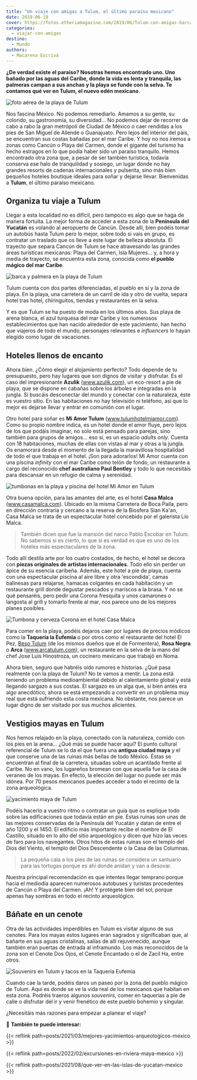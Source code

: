 ```yaml
---
title: "Un viaje con amigas a Tulum, el último paraíso mexicano"
date: 2019-06-19
cover: https://fotos.etheriamagazine.com/2019/06/Tulum-con-amigas-barca.jpg
categories: 
  - viajar-con-amigas
destino: 
  - Mundo
authors: 
  - Macarena Escrivá
---
```


**¿De verdad existe el paraíso? Nosotras hemos encontrado uno. Uno bañado por las aguas 
del Caribe, donde la vida es lenta y tranquila, las palmeras campan a sus anchas y la 
playa se funde con la selva. Te contamos qué ver en Tulum, el nuevo edén mexicano**. 

![foto aérea de la playa de Tulum](https://fotos.etheriamagazine.com/2019/06/Tulum-con-amigas-playa-mar.jpg "Costa de Tulum.")

Nos fascina México. No podemos remediarlo. Amamos a su gente, su colorido, su 
gastronomía, su diversidad... No podemos dejar de recorrer de cabo a rabo la gran 
metrópoli de Ciudad de México o caer rendidas a los pies de San Miguel de Allende o 
Guanajuato. Pero lejos del interior del país, se encuentran sus costas bañadas por el 
mar Caribe. Y hoy no nos iremos a zonas como Cancún o Playa del Carmen, donde el gigante 
del turismo ha hecho estragos en lo que podía haber sido un paraíso tranquilo. Hemos 
encontrado otra zona que, a pesar de ser también turística, todavía conserva ese halo de 
tranquilidad y sosiego, un lugar donde no hay grandes resorts de cadenas internacionales 
y pulserita, sino más bien pequeños hoteles boutique ideales para soñar y dejarse 
llevar. Bienvenidas a **Tulum**, el último paraíso mexicano. 

## Organiza tu viaje a Tulum

Llegar a esta localidad no es difícil, pero tampoco es algo que se haga de manera 
fortuita. La mejor forma de acceder a esta zona de la **Península del Yucatán** es 
volando al aeropuerto de Cancún. Desde allí, bien podéis tomar un autobús hasta Tulum 
pero lo mejor, sobre todo si vais en grupo, es contratar un traslado que os lleve a este 
lugar de belleza absoluta. El trayecto que separa Cancún de Tulum se hace atravesando 
las grandes áreas turísticas mexicanas: Playa del Carmen, Isla Mujeres... y, a hora y 
media de trayecto, se encuentra esta zona, conocida como **el pueblo mágico del mar 
Caribe**. 

![barca y palmera en la playa de Tulum](https://fotos.etheriamagazine.com/2019/06/Tulum-con-amigas-barca.jpg "Playa de Tulum. © Joanna Szumska")

Tulum cuenta con dos partes diferenciadas, el pueblo en sí y la zona de playa. En la 
playa, una carretera de un carril de ida y otro de vuelta, separa hotel tras hotel, 
chiringuitos, tiendas y restaurantes en la selva. 

Y es que Tulum se ha puesto de moda en los últimos años. Sus playa de arena blanca, el 
azul turquesa del mar Caribe y los numerosos establecimientos que han nacido alrededor 
de este yacimiento, han hecho que viajeros de todo el mundo, personajes relevantes e 
_influencers_ lo hayan elegido como lugar de vacaciones. 

## Hoteles llenos de encanto

Ahora bien. ¿Cómo elegir el alojamiento perfecto? Todo depende de tu presupuesto, pero 
hay lugares que son dignos de visitar y disfrutar. Es el caso del impresionante 
**Azulik** (www.azulik.com), un eco-resort a pie de playa, que se dispone en cabañas 
sobre los árboles e integradas en la jungla. Si buscáis desconectar del mundo y conectar 
con la naturaleza, éste es vuestro sitio. En las habitaciones no hay televisión ni 
teléfono, así que lo mejor es dejarse llevar y entrar en comunión con el lugar. 

Otro hotel para soñar es **Mi Amor Tulum** (www.tulumhotelmiamor.com). Como su propio 
nombre indica, es un hotel donde el amor fluye, pero lejos de los que podáis imaginar, 
no solo está pensado para parejas, sino también para grupos de amigos... eso sí, es un 
espacio _adults only_. Cuenta con 18 habitaciones, muchas de ellas con vistas al mar y 
otras a la jungla. Os enamorará desde el momento de la llegada la maravillosa 
hospitalidad de todo el que trabaja en el hotel. ¡Son para adorarlos! Mi Amor cuenta con 
una piscina _infinity_ con el mar Caribe como telón de fondo, un restaurante a cargo del 
reconocido **chef australiano Paul Bentley** y todo lo que necesitáis para descansar en 
un refugio de calma y serenidad. 

![tumbonas en la playa y piscina del hotel Mi Amor en Tulum](https://fotos.etheriamagazine.com/2019/06/Tulum-con-amigas-mi-amor.jpg "Hotel Mi Amor Tulum: tumbonas en la playa y piscina. © Macarena Escrivá")

Otra buena opción, para las amantes del arte, es el hotel **Casa Malca** 
(www.casamalca.com). Ubicado en la misma Carretera de Boca Paila, pero en dirección 
contraria y cercano a la reserva de la Biosfera Sian Ka'an, Casa Malca se trata de un 
espectacular hotel concebido por el galerista Lío Malca. 

> También dicen que fue la mansión del narco Pablo Escobar en Tulum. No sabemos si es 
> cierto, lo que sí es verdad es que es uno de los hoteles más espectaculares de la zona. 

Todo allí destila arte por los cuatro costados, de hecho, el hotel se decora con 
**piezas originales de artistas internacionales**. Todo ello sin perder un ápice de su 
esencia caribeña. Además, este hotel a pie de playa, cuenta con una espectacular piscina 
al aire libre y otra 'escondida', camas balinesas para relajarse, hamacas colgantes en 
cada habitación y un restaurante grill donde degustar pescados y mariscos a la brasa. Y 
no se qué pensaréis, pero pedir una Corona fresquita y unos camarones o langosta al 
grill y tomarlo frente al mar, nos parece uno de los mejores planes posibles. 

![Tumbona y cerveza Corona en el hotel Casa Malca](https://fotos.etheriamagazine.com/2019/06/Tulum-con-amigas-casa-malca.jpg "Hotel Casa Malca: tumbonas en la playa y Corona fresquita. © Macarena Escrivá")

Para comer en la playa, podéis dejaros caer por lugares de precios módicos como la 
**Taquería la Eufemia** o por otros como el restaurante del hotel El Pez, [Beso 
Tulum](https://www.besobeach.com/tulum) (de los mismos dueños que el de Formentera), 
**Rosa Negra** o **Arca** (www.arcatulum.com), un restaurante en la selva de la mano del 
chef Jose Luis Hinostroza, un cocinero mexicano que trabajó en Noma. 

Ahora bien, seguro que habréis oído rumores e historias. ¿Qué pasa realmente con la 
playa de Tulum? No te vamos a mentir. La zona está teniendo un problema medioambiental 
debido al calentamiento global y está llegando sargazo a sus costas. El sargazo es un 
alga que, si bien antes era algo anecdótico, ahora se está empezando a convertir en un 
problema muy real que está sufriendo esta costa mexicana. No obstante, nos parece un 
lugar digno de ser visitado por sus muchos alicientes. 

## Vestigios mayas en Tulum

Nos hemos relajado en la playa, conectado con la naturaleza, comido con los pies en la 
arena... ¿Qué más se puede hacer aquí? El punto cultural referencial de Tulum se lo da 
el que fuera una **antigua ciudad maya** y el que conserve una de las ruinas más bellas 
de todo México. Éstas se encuentran al final de la carretera, situadas sobre un 
acantilado frente al Caribe. No en vano, los lugareños bromean con que aquella fue la 
casa de veraneo de los mayas. En efecto, la elección del lugar no puede ser más idónea. 
Por 70 pesos mexicanos puedes acceder a todo el recinto de la zona arqueológica. 

![yacimiento maya de Tulum](https://fotos.etheriamagazine.com/2019/06/Tulum-con-amigas-ruinas.jpg "Antigua ciudad maya de Tulum.")

Podéis hacerlo a vuestro ritmo o contratar un guía que os explique todo sobre las 
edificaciones que todavía están en pie. Estas ruinas son unas de las mejores conservadas 
de la Península del Yucatán y datan de entre el año 1200 y el 1450. El edificio más 
importante recibe el nombre de El Castillo, situado en lo alto del sitio arqueológico y 
dicen que hizo las veces de faro para los navegantes. Otros hitos de estas ruinas son el 
templo del Dios del Viento, el templo del Dios Descendente o la Casa de las Columnas. 

> La pequeña cala a los pies de las ruinas se considera un santuario para las tortugas 
> porque es ahí donde anidan y van a desovar. 

Nuestra principal recomendación es que intentes llegar temprano porque hacia el mediodía 
aparecen numerosos autobuses y turistas procedentes de Cancún o Playa del Carmen. ¡Ah! Y 
protégete bien del sol, porque apenas hay sombras en todo el recinto arqueológico. 

## Báñate en un cenote

Otra de las actividades imperdibles en Tulum es visitar alguno de sus cenotes. Para los 
mayas estos lugares eran sagrados y significaban que, al bañarte en sus aguas 
cristalinas, salías de allí rejuvenecido, aunque también eran puertas de entrada al 
inframundo. Los más reconocidos de la zona son el Cenote Dos Ojos, el Cenote Encantado o 
el de Zacil Ha, entre otros. 

![Souvenirs en Tulum y tacos en la Taquería Eufemia](https://fotos.etheriamagazine.com/2019/06/Tulum-con-amigas-pueblo.jpg "Souvenirs en Tulum y tacos en la Taquería Eufemia. © Macarena Escrivá")

Cuando cae la tarde, podéis daros un paseo por la zona del pueblo mágico de Tulum. Aquí 
es donde se ve la vida real de los mexicanos que habitan en esta zona. Podréis traeros 
algunos _souvenirs_, comer en taquerías a pie de calle o disfrutar del ir y venir 
frenético de este pueblo bohemio y singular. 

¿Necesitáis más razones para empezar a planear el viaje? 

📌 **También te puede interesar:** 

{{< reflink path=posts/2021/03/mejores-yacimientos-arqueologicos-mexico >}} 

{{< reflink path=posts/2022/02/excursiones-en-riviera-maya-mexico >}} 

{{< reflink path=posts/2021/08/que-ver-en-las-islas-de-yucatan-mexico >}}
